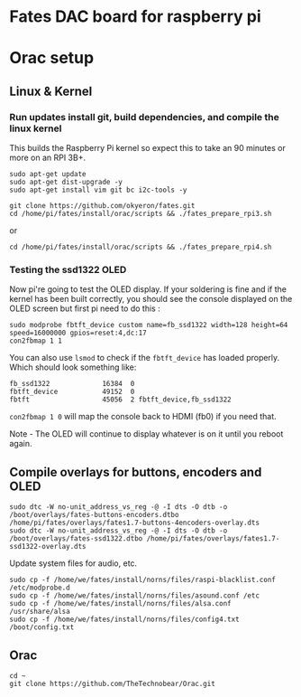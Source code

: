 # Fates DAC board for raspberry pi

# Orac setup

## Linux & Kernel

### Run updates install git, build dependencies, and compile the linux kernel

This builds the Raspberry Pi kernel so expect this to take an 90 minutes or more on an RPI 3B+.


	sudo apt-get update
    sudo apt-get dist-upgrade -y
    sudo apt-get install vim git bc i2c-tools -y
    
    git clone https://github.com/okyeron/fates.git
    cd /home/pi/fates/install/orac/scripts && ./fates_prepare_rpi3.sh

or 

    cd /home/pi/fates/install/orac/scripts && ./fates_prepare_rpi4.sh


### Testing the ssd1322 OLED
Now pi're going to test the OLED display. If your soldering is fine and if the kernel has been built correctly, you should see the console displayed on the OLED screen but first pi need to do this :


    sudo modprobe fbtft_device custom name=fb_ssd1322 width=128 height=64 speed=16000000 gpios=reset:4,dc:17
    con2fbmap 1 1
    
You can also use `lsmod` to check if the `fbtft_device` has loaded properly. Which should look something like:

	fb_ssd1322             16384  0
	fbtft_device           49152  0
	fbtft                  45056  2 fbtft_device,fb_ssd1322

`con2fbmap 1 0` will map the console back to HDMI (fb0) if you need that.
    
Note - The OLED will continue to display whatever is on it until you reboot again.

## Compile overlays for buttons, encoders and OLED
```
sudo dtc -W no-unit_address_vs_reg -@ -I dts -O dtb -o /boot/overlays/fates-buttons-encoders.dtbo /home/pi/fates/overlays/fates1.7-buttons-4encoders-overlay.dts
sudo dtc -W no-unit_address_vs_reg -@ -I dts -O dtb -o /boot/overlays/fates-ssd1322.dtbo /home/pi/fates/overlays/fates1.7-ssd1322-overlay.dts
```
Update system files for audio, etc.
```
sudo cp -f /home/we/fates/install/norns/files/raspi-blacklist.conf /etc/modprobe.d
sudo cp -f /home/we/fates/install/norns/files/asound.conf /etc
sudo cp -f /home/we/fates/install/norns/files/alsa.conf /usr/share/alsa
sudo cp -f /home/we/fates/install/norns/files/config4.txt /boot/config.txt

```

## Orac

```
cd ~
git clone https://github.com/TheTechnobear/Orac.git
```